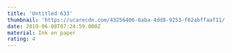 ```yaml
---
title: 'Untitled 633'
thumbnail: 'https://ucarecdn.com/43256406-6aba-4dd8-9253-f62abffaaf11/'
date: 2019-06-08T07:24:59.000Z
material: Ink on paper
rating: 4
---
```

